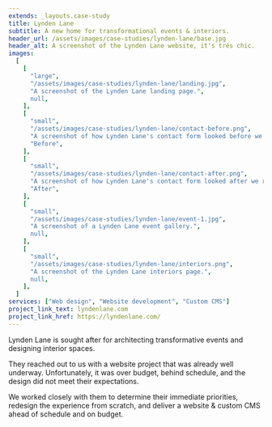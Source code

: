 ```yaml
---
extends: _layouts.case-study
title: Lynden Lane
subtitle: A new home for transformational events & interiors.
header_url: /assets/images/case-studies/lynden-lane/base.jpg
header_alt: A screenshot of the Lynden Lane website, it's trés chic.
images:
  [
    [
      "large",
      "/assets/images/case-studies/lynden-lane/landing.jpg",
      "A screenshot of the Lynden Lane landing page.",
      null,
    ],
    [
      "small",
      "/assets/images/case-studies/lynden-lane/contact-before.png",
      "A screenshot of how Lynden Lane's contact form looked before we redesigned it.",
      "Before",
    ],
    [
      "small",
      "/assets/images/case-studies/lynden-lane/contact-after.png",
      "A screenshot of how Lynden Lane's contact form looked after we redesigned it.",
      "After",
    ],
    [
      "small",
      "/assets/images/case-studies/lynden-lane/event-1.jpg",
      "A screenshot of a Lynden Lane event gallery.",
      null,
    ],
    [
      "small",
      "/assets/images/case-studies/lynden-lane/interiors.png",
      "A screenshot of the Lynden Lane interiors page.",
      null,
    ],
  ]
services: ["Web design", "Website development", "Custom CMS"]
project_link_text: lyndenlane.com
project_link_href: https://lyndenlane.com/
---
```


Lynden Lane is sought after for architecting transformative events and designing interior spaces.

They reached out to us with a website project that was already well underway. Unfortunately, it was over budget, behind schedule, and the design did not meet their expectations.

We worked closely with them to determine their immediate priorities, redesign the experience from scratch, and deliver a website & custom CMS ahead of schedule and on budget.

